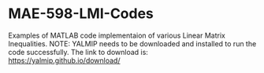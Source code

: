 # MAE-598-LMI-Codes
Examples of MATLAB code implementaion of various Linear Matrix Inequalities.
NOTE: YALMIP needs to be downloaded and installed to run the code successfully. The link to download is: https://yalmip.github.io/download/
